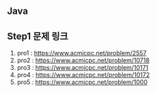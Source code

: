 ## Java 
## Step1 문제 링크
1. pro1 : https://www.acmicpc.net/problem/2557
2. pro2 : https://www.acmicpc.net/problem/10718
3. pro3 : https://www.acmicpc.net/problem/10171
4. pro4 : https://www.acmicpc.net/problem/10172
5. pro5 : https://www.acmicpc.net/problem/1000